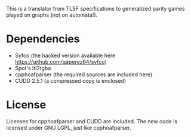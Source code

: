 This is a translator from TLSF specifications to generalized parity games
played on graphs (not on automata!).

# Dependencies
* Syfco (the hacked version available here https://github.com/gaperez64/syfco)
* Spot's ltl2tgba
* cpphoafparser (the required sources are included here)
* CUDD 2.5.1 (a compressed copy is enclosed)

# License
Licenses for cpphoafparser and CUDD are included. The new code is licensed
under GNU LGPL, just like cpphoafparser.
